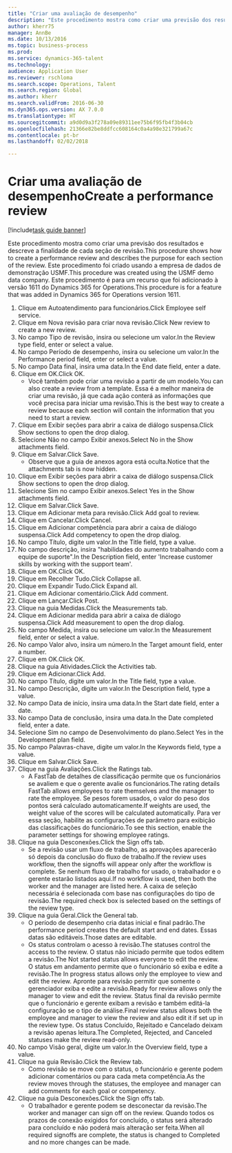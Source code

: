 ```yaml
--- 
title: "Criar uma avaliação de desempenho"
description: "Este procedimento mostra como criar uma previsão dos resultados e descreve a finalidade de cada seção de revisão."
author: kherr75
manager: AnnBe
ms.date: 10/13/2016
ms.topic: business-process
ms.prod: 
ms.service: dynamics-365-talent
ms.technology: 
audience: Application User
ms.reviewer: rschloma
ms.search.scope: Operations, Talent
ms.search.region: Global
ms.author: kherr
ms.search.validFrom: 2016-06-30
ms.dyn365.ops.version: AX 7.0.0
ms.translationtype: HT
ms.sourcegitcommit: a9d0d9a3f278a09e89311ee75b6f95fb4f3b04cb
ms.openlocfilehash: 21366e82be8ddfcc608164c0a4a98e321799a67c
ms.contentlocale: pt-br
ms.lasthandoff: 02/02/2018

---
```

# <a name="create-a-performance-review"></a><span data-ttu-id="d2ec2-103">Criar uma avaliação de desempenho</span><span class="sxs-lookup"><span data-stu-id="d2ec2-103">Create a performance review</span></span>

[!include[task guide banner](../../includes/task-guide-banner.md)]

<span data-ttu-id="d2ec2-104">Este procedimento mostra como criar uma previsão dos resultados e descreve a finalidade de cada seção de revisão.</span><span class="sxs-lookup"><span data-stu-id="d2ec2-104">This procedure shows how to create a performance review and describes the purpose for each section of the review.</span></span> <span data-ttu-id="d2ec2-105">Este procedimento foi criado usando a empresa de dados de demonstração USMF.</span><span class="sxs-lookup"><span data-stu-id="d2ec2-105">This procedure was created using the USMF demo data company.</span></span> <span data-ttu-id="d2ec2-106">Este procedimento é para um recurso que foi adicionado à versão 1611 do Dynamics 365 for Operations.</span><span class="sxs-lookup"><span data-stu-id="d2ec2-106">This procedure is for a feature that was added in Dynamics 365 for Operations version 1611.</span></span>

1. <span data-ttu-id="d2ec2-107">Clique em Autoatendimento para funcionários.</span><span class="sxs-lookup"><span data-stu-id="d2ec2-107">Click Employee self service.</span></span>
2. <span data-ttu-id="d2ec2-108">Clique em Nova revisão para criar nova revisão.</span><span class="sxs-lookup"><span data-stu-id="d2ec2-108">Click New review to create a new review.</span></span>
3. <span data-ttu-id="d2ec2-109">No campo Tipo de revisão, insira ou selecione um valor.</span><span class="sxs-lookup"><span data-stu-id="d2ec2-109">In the Review type field, enter or select a value.</span></span>
4. <span data-ttu-id="d2ec2-110">No campo Período de desempenho, insira ou selecione um valor.</span><span class="sxs-lookup"><span data-stu-id="d2ec2-110">In the Performance period field, enter or select a value.</span></span>
5. <span data-ttu-id="d2ec2-111">No campo Data final, insira uma data.</span><span class="sxs-lookup"><span data-stu-id="d2ec2-111">In the End date field, enter a date.</span></span>
6. <span data-ttu-id="d2ec2-112">Clique em OK.</span><span class="sxs-lookup"><span data-stu-id="d2ec2-112">Click OK.</span></span>
    * <span data-ttu-id="d2ec2-113">Você também pode criar uma revisão a partir de um modelo.</span><span class="sxs-lookup"><span data-stu-id="d2ec2-113">You can also create a review from a template.</span></span> <span data-ttu-id="d2ec2-114">Essa é a melhor maneira de criar uma revisão, já que cada ação conterá as informações que você precisa para iniciar uma revisão.</span><span class="sxs-lookup"><span data-stu-id="d2ec2-114">This is the best way to create a review because each section will contain the information that you need to start a review.</span></span>  
7. <span data-ttu-id="d2ec2-115">Clique em Exibir seções para abrir a caixa de diálogo suspensa.</span><span class="sxs-lookup"><span data-stu-id="d2ec2-115">Click Show sections to open the drop dialog.</span></span>
8. <span data-ttu-id="d2ec2-116">Selecione Não no campo Exibir anexos.</span><span class="sxs-lookup"><span data-stu-id="d2ec2-116">Select No in the Show attachments field.</span></span>
9. <span data-ttu-id="d2ec2-117">Clique em Salvar.</span><span class="sxs-lookup"><span data-stu-id="d2ec2-117">Click Save.</span></span>
    * <span data-ttu-id="d2ec2-118">Observe que a guia de anexos agora está oculta.</span><span class="sxs-lookup"><span data-stu-id="d2ec2-118">Notice that the attachments tab is now hidden.</span></span>  
10. <span data-ttu-id="d2ec2-119">Clique em Exibir seções para abrir a caixa de diálogo suspensa.</span><span class="sxs-lookup"><span data-stu-id="d2ec2-119">Click Show sections to open the drop dialog.</span></span>
11. <span data-ttu-id="d2ec2-120">Selecione Sim no campo Exibir anexos.</span><span class="sxs-lookup"><span data-stu-id="d2ec2-120">Select Yes in the Show attachments field.</span></span>
12. <span data-ttu-id="d2ec2-121">Clique em Salvar.</span><span class="sxs-lookup"><span data-stu-id="d2ec2-121">Click Save.</span></span>
13. <span data-ttu-id="d2ec2-122">Clique em Adicionar meta para revisão.</span><span class="sxs-lookup"><span data-stu-id="d2ec2-122">Click Add goal to review.</span></span>
14. <span data-ttu-id="d2ec2-123">Clique em Cancelar.</span><span class="sxs-lookup"><span data-stu-id="d2ec2-123">Click Cancel.</span></span>
15. <span data-ttu-id="d2ec2-124">Clique em Adicionar competência para abrir a caixa de diálogo suspensa.</span><span class="sxs-lookup"><span data-stu-id="d2ec2-124">Click Add competency to open the drop dialog.</span></span>
16. <span data-ttu-id="d2ec2-125">No campo Título, digite um valor.</span><span class="sxs-lookup"><span data-stu-id="d2ec2-125">In the Title field, type a value.</span></span>
17. <span data-ttu-id="d2ec2-126">No campo descrição, insira "habilidades do aumento trabalhando com a equipe de suporte".</span><span class="sxs-lookup"><span data-stu-id="d2ec2-126">In the Description field, enter 'Increase customer skills by working with the support team'.</span></span>
18. <span data-ttu-id="d2ec2-127">Clique em OK.</span><span class="sxs-lookup"><span data-stu-id="d2ec2-127">Click OK.</span></span>
19. <span data-ttu-id="d2ec2-128">Clique em Recolher Tudo.</span><span class="sxs-lookup"><span data-stu-id="d2ec2-128">Click Collapse all.</span></span>
20. <span data-ttu-id="d2ec2-129">Clique em Expandir Tudo.</span><span class="sxs-lookup"><span data-stu-id="d2ec2-129">Click Expand all.</span></span>
21. <span data-ttu-id="d2ec2-130">Clique em Adicionar comentário.</span><span class="sxs-lookup"><span data-stu-id="d2ec2-130">Click Add comment.</span></span>
22. <span data-ttu-id="d2ec2-131">Clique em Lançar.</span><span class="sxs-lookup"><span data-stu-id="d2ec2-131">Click Post.</span></span>
23. <span data-ttu-id="d2ec2-132">Clique na guia Medidas.</span><span class="sxs-lookup"><span data-stu-id="d2ec2-132">Click the Measurements tab.</span></span>
24. <span data-ttu-id="d2ec2-133">Clique em Adicionar medida para abrir a caixa de diálogo suspensa.</span><span class="sxs-lookup"><span data-stu-id="d2ec2-133">Click Add measurement to open the drop dialog.</span></span>
25. <span data-ttu-id="d2ec2-134">No campo Medida, insira ou selecione um valor.</span><span class="sxs-lookup"><span data-stu-id="d2ec2-134">In the Measurement field, enter or select a value.</span></span>
26. <span data-ttu-id="d2ec2-135">No campo Valor alvo, insira um número.</span><span class="sxs-lookup"><span data-stu-id="d2ec2-135">In the Target amount field, enter a number.</span></span>
27. <span data-ttu-id="d2ec2-136">Clique em OK.</span><span class="sxs-lookup"><span data-stu-id="d2ec2-136">Click OK.</span></span>
28. <span data-ttu-id="d2ec2-137">Clique na guia Atividades.</span><span class="sxs-lookup"><span data-stu-id="d2ec2-137">Click the Activities tab.</span></span>
29. <span data-ttu-id="d2ec2-138">Clique em Adicionar.</span><span class="sxs-lookup"><span data-stu-id="d2ec2-138">Click Add.</span></span>
30. <span data-ttu-id="d2ec2-139">No campo Título, digite um valor.</span><span class="sxs-lookup"><span data-stu-id="d2ec2-139">In the Title field, type a value.</span></span>
31. <span data-ttu-id="d2ec2-140">No campo Descrição, digite um valor.</span><span class="sxs-lookup"><span data-stu-id="d2ec2-140">In the Description field, type a value.</span></span>
32. <span data-ttu-id="d2ec2-141">No campo Data de início, insira uma data.</span><span class="sxs-lookup"><span data-stu-id="d2ec2-141">In the Start date field, enter a date.</span></span>
33. <span data-ttu-id="d2ec2-142">No campo Data de conclusão, insira uma data.</span><span class="sxs-lookup"><span data-stu-id="d2ec2-142">In the Date completed field, enter a date.</span></span>
34. <span data-ttu-id="d2ec2-143">Selecione Sim no campo de Desenvolvimento do plano.</span><span class="sxs-lookup"><span data-stu-id="d2ec2-143">Select Yes in the Development plan field.</span></span>
35. <span data-ttu-id="d2ec2-144">No campo Palavras-chave, digite um valor.</span><span class="sxs-lookup"><span data-stu-id="d2ec2-144">In the Keywords field, type a value.</span></span>
36. <span data-ttu-id="d2ec2-145">Clique em Salvar.</span><span class="sxs-lookup"><span data-stu-id="d2ec2-145">Click Save.</span></span>
37. <span data-ttu-id="d2ec2-146">Clique na guia Avaliações.</span><span class="sxs-lookup"><span data-stu-id="d2ec2-146">Click the Ratings tab.</span></span>
    * <span data-ttu-id="d2ec2-147">A FastTab de detalhes de classificação permite que os funcionários se avaliem e que o gerente avalie os funcionários.</span><span class="sxs-lookup"><span data-stu-id="d2ec2-147">The rating details FastTab allows employees to rate themselves and the manager to rate the employee.</span></span> <span data-ttu-id="d2ec2-148">Se pesos forem usados, o valor do peso dos pontos será calculado automaticamente.</span><span class="sxs-lookup"><span data-stu-id="d2ec2-148">If weights are used, the weight value of the scores will be calculated automatically.</span></span>    <span data-ttu-id="d2ec2-149">Para ver essa seção, habilite as configurações de parâmetro para exibição das classificações do funcionário.</span><span class="sxs-lookup"><span data-stu-id="d2ec2-149">To see this section, enable the parameter settings for showing employee ratings.</span></span>  
38. <span data-ttu-id="d2ec2-150">Clique na guia Desconexões.</span><span class="sxs-lookup"><span data-stu-id="d2ec2-150">Click the Sign offs tab.</span></span>
    * <span data-ttu-id="d2ec2-151">Se a revisão usar um fluxo de trabalho, as aprovações aparecerão só depois da conclusão do fluxo de trabalho.</span><span class="sxs-lookup"><span data-stu-id="d2ec2-151">If the review uses workflow, then the signoffs will appear only after the workflow is complete.</span></span> <span data-ttu-id="d2ec2-152">Se nenhum fluxo de trabalho for usado, o trabalhador e o gerente estarão listados aqui.</span><span class="sxs-lookup"><span data-stu-id="d2ec2-152">If no workflow is used, then both the worker and the manager are listed here.</span></span> <span data-ttu-id="d2ec2-153">A caixa de seleção necessária é selecionada com base nas configurações do tipo de revisão.</span><span class="sxs-lookup"><span data-stu-id="d2ec2-153">The required check box is selected based on the settings of the review type.</span></span>  
39. <span data-ttu-id="d2ec2-154">Clique na guia Geral.</span><span class="sxs-lookup"><span data-stu-id="d2ec2-154">Click the General tab.</span></span>
    * <span data-ttu-id="d2ec2-155">O período de desempenho cria datas inicial e final padrão.</span><span class="sxs-lookup"><span data-stu-id="d2ec2-155">The performance period creates the default start and end dates.</span></span> <span data-ttu-id="d2ec2-156">Essas datas são editáveis.</span><span class="sxs-lookup"><span data-stu-id="d2ec2-156">Those dates are editable.</span></span>  
    * <span data-ttu-id="d2ec2-157">Os status controlam o acesso à revisão.</span><span class="sxs-lookup"><span data-stu-id="d2ec2-157">The statuses control the access to the review.</span></span> <span data-ttu-id="d2ec2-158">O status não iniciado permite que todos editem a revisão.</span><span class="sxs-lookup"><span data-stu-id="d2ec2-158">The Not started status allows everyone to edit the review.</span></span> <span data-ttu-id="d2ec2-159">O status em andamento permite que o funcionário só exiba e edite a revisão.</span><span class="sxs-lookup"><span data-stu-id="d2ec2-159">The In progress status allows only the employee to view and edit the review.</span></span> <span data-ttu-id="d2ec2-160">Apronte para revisão permitir que somente o gerenciador exiba e edite a revisão.</span><span class="sxs-lookup"><span data-stu-id="d2ec2-160">Ready for review allows only the manager to view and edit the review.</span></span> <span data-ttu-id="d2ec2-161">Status final da revisão permite que o funcionário e gerente exibam a revisão e também editá-la configuração se o tipo de análise.</span><span class="sxs-lookup"><span data-stu-id="d2ec2-161">Final review status allows both the employee and manager to view the review and also edit it if set up in the review type.</span></span> <span data-ttu-id="d2ec2-162">Os status Concluído, Rejeitado e Cancelado deixam a revisão apenas leitura.</span><span class="sxs-lookup"><span data-stu-id="d2ec2-162">The Completed, Rejected, and Canceled statuses make the review read-only.</span></span>  
40. <span data-ttu-id="d2ec2-163">No campo Visão geral, digite um valor.</span><span class="sxs-lookup"><span data-stu-id="d2ec2-163">In the Overview field, type a value.</span></span>
41. <span data-ttu-id="d2ec2-164">Clique na guia Revisão.</span><span class="sxs-lookup"><span data-stu-id="d2ec2-164">Click the Review tab.</span></span>
    * <span data-ttu-id="d2ec2-165">Como revisão se move com o status, o funcionário e gerente podem adicionar comentários ou para cada meta competência.</span><span class="sxs-lookup"><span data-stu-id="d2ec2-165">As the review moves through the statuses, the employee and manager can add comments for each goal or competency.</span></span>  
42. <span data-ttu-id="d2ec2-166">Clique na guia Desconexões.</span><span class="sxs-lookup"><span data-stu-id="d2ec2-166">Click the Sign offs tab.</span></span>
    * <span data-ttu-id="d2ec2-167">O trabalhador e gerente podem se desconectar da revisão.</span><span class="sxs-lookup"><span data-stu-id="d2ec2-167">The worker and manager can sign off on the review.</span></span> <span data-ttu-id="d2ec2-168">Quando todos os prazos de conexão exigidos for concluído, o status será alterado para concluído e não poderá mais alteração ser feita.</span><span class="sxs-lookup"><span data-stu-id="d2ec2-168">When all required signoffs are complete, the status is changed to Completed and no more changes can be made.</span></span>  


